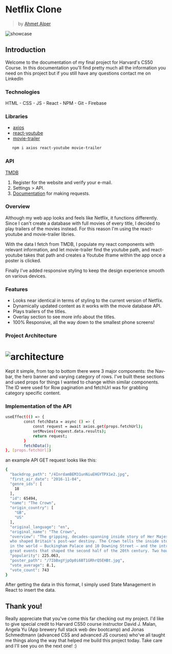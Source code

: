 # Netflix Clone
> by [Ahmet Alper](https://github.com/ahmetalpergit)

![showcase](public/images/showcase.gif)

## Introduction

Welcome to the documentation of my final project for Harvard's CS50 Course. In this documentation you'll find pretty much all the information you need on this project but if you still have any questions contact me on LinkedIn

### Technologies

HTML - CSS - JS - React - NPM - Git - Firebase

### Libraries

* [axios](https://www.npmjs.com/package/axios)
* [react-youtube](https://www.npmjs.com/package/react-youtube)
* [movie-trailer](https://www.npmjs.com/package/movie-trailer)

```sh
   npm i axios react-youtube movie-trailer
```
### API

[TMDB](https://www.themoviedb.org/)
1. Register for the website and verify your e-mail.
2. Settings > API.
3. [Documentation](https://developers.themoviedb.org/3/getting-started/introduction) for making requests.

### Overview

Although my web app looks and feels like Netflix, it functions differently. Since I can't create a database with full movies of every title, I decided to play trailers of the movies instead. For this reason I'm using the react-youtube and movie-trailer libries.

With the data I fetch from TMDB, I populate my react components with relevant information, and let movie-trailer find the youtube path, and react-youtube takes that path and creates a Youtube iframe within the app once a poster is clicked.

Finally I've added responsive styling to keep the design experience smooth on various devices.

### Features

* Looks near identical in terms of styling to the current version of Netflix.
* Dynamically updated content as it works with the movie database API.
* Plays trailers of the titles. 
* Overlay section to see more info about the titles.
* 100% Responsive, all the way down to the smallest phone screens!

### Project Architecture

# ![architecture](public/images/architecture.png)

Kept it simple, from top to bottom there were 3 major components: the Nav-bar, the hero banner and varying category of rows. I've built these sections and used props for things I wanted to change within similar components. The ID were used for Row pagination and fetchUrl was for grabbing category specific content.

### Implementation of the API

```sh
useEffect(() => {
        const fetchData = async () => {
            const request = await axios.get(props.fetchUrl);
            setMovies(request.data.results);
            return request;
        }
        fetchData();
}, [props.fetchUrl]) 
```
an example API GET request looks like this:
```sh
{
  "backdrop_path": "/4InrdamBEM31unNiuEHGYTPX1e2.jpg",
  "first_air_date": "2016-11-04",
  "genre_ids": [
    18
  ],
  "id": 65494,
  "name": "The Crown",
  "origin_country": [
    "GB",
    "US"
  ],
  "original_language": "en",
  "original_name": "The Crown",
  "overview": "The gripping, decades-spanning inside story of Her Majesty Queen Elizabeth II and the Prime Ministers
  who shaped Britain's post-war destiny. The Crown tells the inside story of two of the most famous addresses
  in the world – Buckingham Palace and 10 Downing Street – and the intrigues, love lives and machinations behind the
  great events that shaped the second half of the 20th century. Two houses, two courts, one Crown.",
  "popularity": 225.063,
  "poster_path": "/7IbBxgYjpOp0i6BT1GRhrQ5EHBt.jpg",
  "vote_average": 8.1,
  "vote_count": 743
}
```
After getting the data in this format, I simply used State Management in React to insert the data.

## Thank you!

Really appreciate that you've come this far checking out my project. I'd like to give special credit to Harvard CS50 course instructor David J. Malan, Angela Yu (App brewery full stack web dev bootcamp) and Jonas Schmedtmann (advanced CSS and advanced JS courses) who've all taught me things along the way that helped me build this project today. Take care and I'll see you on the next one! :)
